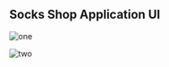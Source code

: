 ## Socks Shop Application UI 

![one](https://user-images.githubusercontent.com/116195220/199112842-28c3fe5f-d3ce-4dc1-b29f-59e06553aa4c.png)

![two](https://user-images.githubusercontent.com/116195220/199112833-939c762f-3116-4bcb-9ea7-6d143647e428.png)
